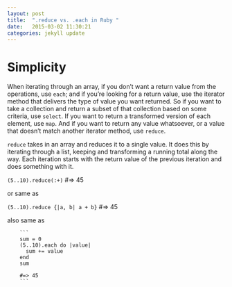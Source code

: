 ```yaml
---
layout: post
title:  ".reduce vs. .each in Ruby "
date:   2015-03-02 11:30:21
categories: jekyll update
---
```


# Simplicity

When iterating through an array, if you don’t want a return value from the operations,
use ```each```; and if you’re looking for a return value, use the iterator method that
delivers the type of value you want returned. So if you want to take a collection and
return a subset of that collection based on some criteria, use ```select```.
If you want to return a transformed version of each element, use ```map```. And
if you want to return any value whatsoever, or a value that doesn’t match another
iterator method, use ```reduce```.

```reduce``` takes in an array and reduces it to a single value. It does this by
iterating through a list, keeping and transforming a running total along the way.
Each iteration starts with the return value of the previous iteration and does
something with it.


```(5..10).reduce(:+)``` #=> 45

or same as

```(5..10).reduce {|a, b| a + b}``` #=> 45

also same as


        ```
        sum = 0
        (5..10).each do |value|
          sum += value
        end
        sum

        #=> 45
        ```
